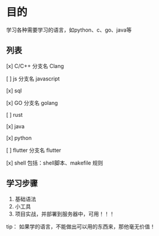 # 目的

  学习各种需要学习的语言，如python、c、go、java等

## 列表

[x] C/C++
  分支名 Clang

[ ] js
  分支名 javascript

[x] sql

[x] GO
  分支名 golang

[ ] rust

[x] java

[x] python

[ ] flutter
  分支名 flutter

[x] shell
  包括：shell脚本、makefile 规则

## 学习步骤

  1. 基础语法
  2. 小工具
  3. 项目实战，并部署到服务器中，可用！！！

tip： 如果学的语言，不能做出可以用的东西来，那他毫无价值！
